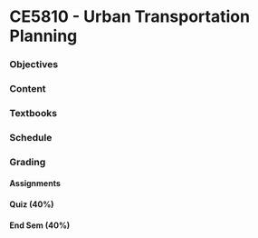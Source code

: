 # CE5810 - Urban Transportation Planning

### Objectives

### Content
    
### Textbooks

### Schedule

### Grading

#### Assignments

#### Quiz (40%)

#### End Sem (40%)